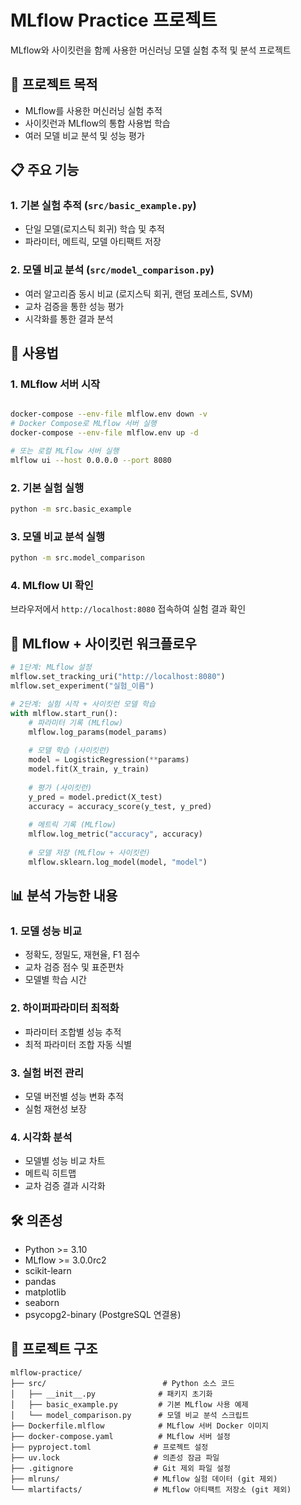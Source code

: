 # MLflow Practice 프로젝트

MLflow와 사이킷런을 함께 사용한 머신러닝 모델 실험 추적 및 분석 프로젝트

## 🎯 프로젝트 목적

- MLflow를 사용한 머신러닝 실험 추적
- 사이킷런과 MLflow의 통합 사용법 학습
- 여러 모델 비교 분석 및 성능 평가

## 📋 주요 기능

### 1. 기본 실험 추적 (`src/basic_example.py`)
- 단일 모델(로지스틱 회귀) 학습 및 추적
- 파라미터, 메트릭, 모델 아티팩트 저장

### 2. 모델 비교 분석 (`src/model_comparison.py`)
- 여러 알고리즘 동시 비교 (로지스틱 회귀, 랜덤 포레스트, SVM)
- 교차 검증을 통한 성능 평가
- 시각화를 통한 결과 분석

## 🚀 사용법

### 1. MLflow 서버 시작
```bash

docker-compose --env-file mlflow.env down -v
# Docker Compose로 MLflow 서버 실행
docker-compose --env-file mlflow.env up -d

# 또는 로컬 MLflow 서버 실행
mlflow ui --host 0.0.0.0 --port 8080
```

### 2. 기본 실험 실행
```bash
python -m src.basic_example
```

### 3. 모델 비교 분석 실행
```bash
python -m src.model_comparison
```

### 4. MLflow UI 확인
브라우저에서 `http://localhost:8080` 접속하여 실험 결과 확인

## 🔄 MLflow + 사이킷런 워크플로우

```python
# 1단계: MLflow 설정
mlflow.set_tracking_uri("http://localhost:8080")
mlflow.set_experiment("실험_이름")

# 2단계: 실험 시작 + 사이킷런 모델 학습
with mlflow.start_run():
    # 파라미터 기록 (MLflow)
    mlflow.log_params(model_params)
    
    # 모델 학습 (사이킷런)
    model = LogisticRegression(**params)
    model.fit(X_train, y_train)
    
    # 평가 (사이킷런)
    y_pred = model.predict(X_test)
    accuracy = accuracy_score(y_test, y_pred)
    
    # 메트릭 기록 (MLflow)
    mlflow.log_metric("accuracy", accuracy)
    
    # 모델 저장 (MLflow + 사이킷런)
    mlflow.sklearn.log_model(model, "model")
```

## 📊 분석 가능한 내용

### 1. 모델 성능 비교
- 정확도, 정밀도, 재현율, F1 점수
- 교차 검증 점수 및 표준편차
- 모델별 학습 시간

### 2. 하이퍼파라미터 최적화
- 파라미터 조합별 성능 추적
- 최적 파라미터 조합 자동 식별

### 3. 실험 버전 관리
- 모델 버전별 성능 변화 추적
- 실험 재현성 보장

### 4. 시각화 분석
- 모델별 성능 비교 차트
- 메트릭 히트맵
- 교차 검증 결과 시각화

## 🛠️ 의존성

- Python >= 3.10
- MLflow >= 3.0.0rc2
- scikit-learn
- pandas
- matplotlib
- seaborn
- psycopg2-binary (PostgreSQL 연결용)

## 📁 프로젝트 구조

```
mlflow-practice/
├── src/                          # Python 소스 코드
│   ├── __init__.py              # 패키지 초기화
│   ├── basic_example.py         # 기본 MLflow 사용 예제
│   └── model_comparison.py      # 모델 비교 분석 스크립트
├── Dockerfile.mlflow            # MLflow 서버 Docker 이미지
├── docker-compose.yaml          # MLflow 서버 설정
├── pyproject.toml              # 프로젝트 설정
├── uv.lock                     # 의존성 잠금 파일
├── .gitignore                  # Git 제외 파일 설정
├── mlruns/                     # MLflow 실험 데이터 (git 제외)
└── mlartifacts/                # MLflow 아티팩트 저장소 (git 제외)
``` 